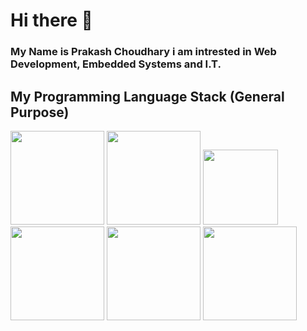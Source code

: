 # Hi there 👋

### My Name is Prakash Choudhary i am intrested in Web Development, Embedded Systems and I.T.

## My Programming Language Stack (General Purpose)
<img src="https://thelinuxpoint.github.io/pyt.png" width="150" height="150"/> <img src="https://thelinuxpoint.github.io/cpp.png" width="150" height="150"/>
<img src="https://thelinuxpoint.github.io/ruby.png" width="120" height="120"/>
<img src="https://thelinuxpoint.github.io/rust.svg" width="150" height="150"/>
<img src="https://thelinuxpoint.github.io/java.png" width="150" height="150"/>
<img src="https://thelinuxpoint.github.io/php1.0.png" width="150" height="150"/>

